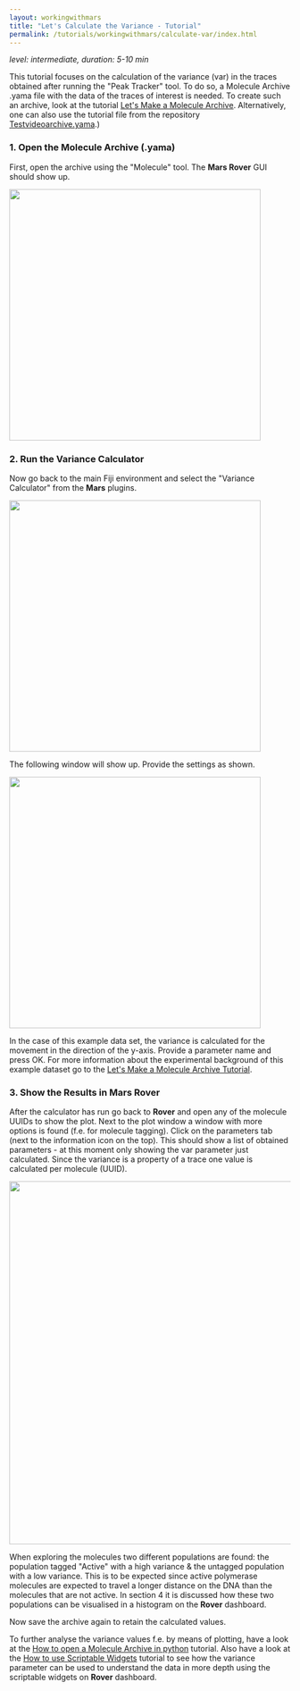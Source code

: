 ```yaml
---
layout: workingwithmars
title: "Let's Calculate the Variance - Tutorial"
permalink: /tutorials/workingwithmars/calculate-var/index.html
---
```


_level: intermediate, duration: 5-10 min_

This tutorial focuses on the calculation of the variance (var) in the traces obtained after running the "Peak Tracker" tool. To do so, a Molecule Archive .yama file with the data of the traces of interest is needed. To create such an archive, look at the tutorial [Let's Make a Molecule Archive](https://duderstadt-lab.github.io/mars-docs/tutorials/workingwithmars/create-a-Molecule-Archive/). Alternatively, one can also use the tutorial file from the repository [Testvideoarchive.yama](https://github.com/duderstadt-lab/mars-tutorials/tree/master/Tutorial_files/Working%20with%20Mars).)

### 1. Open the Molecule Archive (.yama)
First, open the archive using the "Molecule" tool. The **Mars Rover** GUI should show up.

<img align='center' src='{{site.baseurl}}/tutorials/img/Tvar/img1.png' width='450' />

### 2. Run the Variance Calculator
Now go back to the main Fiji environment and select the "Variance Calculator" from the **Mars** plugins.

<img align='center' src='{{site.baseurl}}/tutorials/img/Tvar/img2.png' width='450' />

The following window will show up. Provide the settings as shown.

<img align='center' src='{{site.baseurl}}/tutorials/img/Tvar/img3.png' width='450' />

In the case of this example data set, the variance is calculated for the movement in the direction of the y-axis. Provide a parameter name and press OK.
For more information about the experimental background of this example dataset go to the [Let's Make a Molecule Archive Tutorial](https://duderstadt-lab.github.io/mars-docs/tutorials/workingwithmars/create-a-Molecule-Archive/).



### 3. Show the Results in Mars Rover
After the calculator has run go back to **Rover** and open any of the molecule UUIDs to show the plot. Next to the plot window a window with more options is found (f.e. for molecule tagging). Click on the parameters tab (next to the information icon on the top). This should show a list of obtained parameters - at this moment only showing the var parameter just calculated. Since the variance is a property of a trace one value is calculated per molecule (UUID).

<img align='center' src='{{site.baseurl}}/tutorials/img/Tvar/img4.png' width='650' />

When exploring the molecules two different populations are found: the population tagged "Active" with a high variance & the untagged population with a low variance. This is to be expected since active polymerase molecules are expected to travel a longer distance on the DNA than the molecules that are not active. In section 4 it is discussed how these two populations can be visualised in a histogram on the **Rover** dashboard.

Now save the archive again to retain the calculated values.


To further analyse the variance values f.e. by means of plotting, have a look at the [How to open a Molecule Archive in python](https://duderstadt-lab.github.io/mars-docs/tutorials/marsto/open-a-Molecule-Archive-in-Python/) tutorial. Also have a look at the [How to use Scriptable Widgets](https://duderstadt-lab.github.io/mars-docs/tutorials/workingwithmars/scriptable-widgets/) tutorial to see how the variance parameter can be used to understand the data in more depth using the scriptable widgets on **Rover** dashboard.
